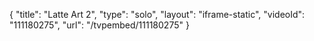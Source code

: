 {
    "title": "Latte Art 2",
    "type": "solo",
    "layout": "iframe-static",
    "videoId": "111180275",
    "url": "\/tvpembed\/111180275"
}